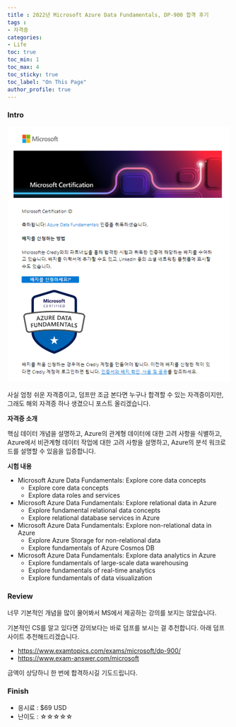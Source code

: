 ```yaml
---
title : 2022년 Microsoft Azure Data Fundamentals, DP-900 합격 후기
tags :
- 자격증
categories:
- Life
toc: true
toc_min: 1
toc_max: 4
toc_sticky: true
toc_label: "On This Page"
author_profile: true
---
```


### Intro

![image](/assets/images/certifciation/dp900.png)

사실 엄청 쉬운 자격증이고, 덤프만 조금 본다면 누구나 합격할 수 있는 자격증이지만, 그래도 해외 자격증 하나 생겼으니 포스트 올리겠습니다.

**자격증 소개**

핵심 데이터 개념을 설명하고, Azure의 관계형 데이터에 대한 고려 사항을 식별하고, Azure에서 비관계형 데이터 작업에 대한 고려 사항을 설명하고, Azure의 분석 워크로드를 설명할 수 있음을 입증합니다.

**시험 내용**

* Microsoft Azure Data Fundamentals: Explore core data concepts
	* Explore core data concepts
	* Explore data roles and services
* Microsoft Azure Data Fundamentals: Explore relational data in Azure
	* Explore fundamental relational data concepts
	* Explore relational database services in Azure
* Microsoft Azure Data Fundamentals: Explore non-relational data in Azure
	* Explore Azure Storage for non-relational data
	* Explore fundamentals of Azure Cosmos DB
* Microsoft Azure Data Fundamentals: Explore data analytics in Azure
	* Explore fundamentals of large-scale data warehousing
	* Explore fundamentals of real-time analytics
	* Explore fundamentals of data visualization

### Review

너무 기본적인 개념을 많이 물어봐서 MS에서 제공하는 강의를 보지는 않았습니다.

기본적인 CS를 알고 있다면 강의보다는 바로 덤프를 보시는 걸 추천합니다. 아래 덤프 사이트 추천해드리겠습니다.

* https://www.examtopics.com/exams/microsoft/dp-900/
* https://www.exam-answer.com/microsoft

금액이 상당하니 한 번에 합격하시길 기도드립니다.

### Finish

* 응시료 : $69 USD
* 난이도 : ☆☆☆☆☆
